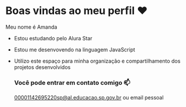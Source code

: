 # Boas vindas ao meu perfil ❤️
Meu nome é Amanda 
- Estou estudando pelo Alura Star
- Estou me desenvovendo na linguagem JavaScript
- Utilizo este espaço para minha organização e compartilhamento dos projetos desenvolvidos

  ### Você pode entrar em contato comigo 📫

  00001142695220sp@al.educacao.sp.gov.br ou email pessoal
  

  

